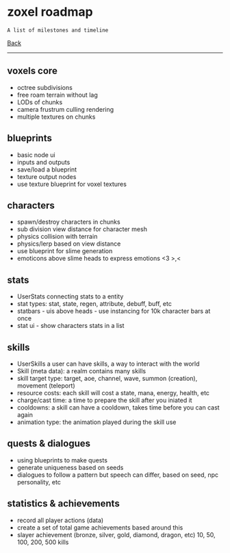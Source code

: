 # zoxel roadmap

    A list of milestones and timeline

[Back](../readme.md)

-----

## voxels core

- octree subdivisions
- free roam terrain without lag
- LODs of chunks
- camera frustrum culling rendering
- multiple textures on chunks

## blueprints

- basic node ui
- inputs and outputs
- save/load a blueprint
- texture output nodes
- use texture blueprint for voxel textures

## characters

- spawn/destroy characters in chunks
- sub division view distance for character mesh
- physics collision with terrain
- physics/lerp based on view distance
- use blueprint for slime generation
- emoticons above slime heads to express emotions <3 >,<

## stats

- UserStats connecting stats to a entity
- stat types: stat, state, regen, attribute, debuff, buff, etc
- statbars - uis above heads - use instancing for 10k character bars at once
- stat ui - show characters stats in a list

## skills

- UserSkills a user can have skills, a way to interact with the world
- Skill (meta data): a realm contains many skills
- skill target type: target, aoe, channel, wave, summon (creation), movement (teleport)
- resource costs: each skill will cost a state, mana, energy, health, etc
- charge/cast time: a time to prepare the skill after you iniated it
- cooldowns: a skill can have a cooldown, takes time before you can cast again
- animation type: the animation played during the skill use

## quests & dialogues

- using blueprints to make quests
- generate uniqueness based on seeds
- dialogues to follow a pattern but speech can differ, based on seed, npc personality, etc

## statistics & achievements

- record all player actions (data)
- create a set of total game achievements based around this
- slayer achievement (bronze, silver, gold, diamond, dragon, etc) 10, 50, 100, 200, 500 kills